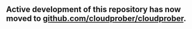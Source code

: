 ## Active development of this repository has now moved to [github.com/cloudprober/cloudprober](http://github.com/cloudprober/cloudprober).
